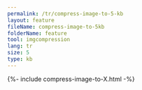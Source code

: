 ```yaml
---
permalink: /tr/compress-image-to-5-kb
layout: feature
fileName: compress-image-to-5kb
folderName: feature
tool: imgcompression
lang: tr
size: 5
type: kb
---
```


{%- include compress-image-to-X.html -%}
